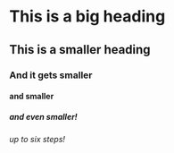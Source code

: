 # This is a big heading
## This is a smaller heading
### And it gets smaller
#### and smaller
##### and even smaller!
###### up to six steps!
